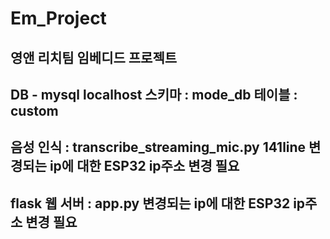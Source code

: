 # Em_Project
 영앤 리치팀 임베디드 프로젝트
-------------------------------
 DB - mysql
 localhost
 스키마 : mode_db
 테이블 : custom
--------------------------------
 음성 인식 : transcribe_streaming_mic.py
 141line 변경되는 ip에 대한 ESP32 ip주소 변경 필요   
--------------------------------
 flask 웹 서버 : app.py
 변경되는 ip에 대한 ESP32 ip주소 변경 필요   
--------------------------------
